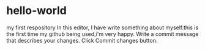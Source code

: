 # hello-world
my first respository
In this editor, I have write something about myself.this is the first time my github being used,i'm very happy.
Write a commit message that describes your changes.
Click Commit changes button.
